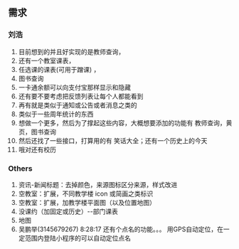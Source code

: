 ## **需求**

### 刘浩

1. 目前想到的并且好实现的是教师查询，
2. 还有一个教室课表，
3. 任选课的课表(可用于蹭课) ，
4. 图书查询
5. 一卡通余额可以向支付宝那样显示和隐藏
6. 还有要不要考虑把反馈列表让每个人都能看到
7. 再有就是类似于通知或公告或者消息之类的 
8. 类似于一些周年统计的东西
9. 想做一个更多，然后为了撑起这些内容，大概想要添加的功能有 教师查询，黄页，图书查询 
10. 然后还找了一些接口，打算用的有 笑话大全；还有一个历史上的今天
11. 哦对还有校历


### **Others**

1. 资讯-新闻标题：去掉颜色，来源图标区分来源，样式改进
2. 空教室：扩展，不同教学楼 icon 或简画之类标识
3. 空教室：扩展，加教学楼平面图（以及位置地图）
4. 没课约（加固定或历史）--部门课表
5. 地图
6. 吴鹏举(3145679267) 8:28:17
   还有个点名的功能。。。 用GPS自动定位，在一定范围内登陆小程序的可以自动定位点名